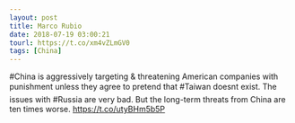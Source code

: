 ```yaml
---
layout: post
title: Marco Rubio
date: 2018-07-19 03:00:21
tourl: https://t.co/xm4vZLmGV0
tags: [China]
---
```

#China is aggressively targeting &amp; threatening American companies with punishment unless they agree to pretend that #Taiwan doesnt exist. The issues with #Russia are very bad. But the long-term threats from China are ten times worse. https://t.co/utyBHm5b5P